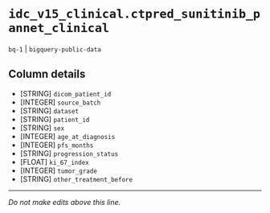 # `idc_v15_clinical.ctpred_sunitinib_pannet_clinical`
`bq-1` | `bigquery-public-data`

## Column details
* [STRING]    `dicom_patient_id`
* [INTEGER]   `source_batch`
* [STRING]    `dataset`
* [STRING]    `patient_id`
* [STRING]    `sex`
* [INTEGER]   `age_at_diagnosis`
* [INTEGER]   `pfs_months`
* [STRING]    `progression_status`
* [FLOAT]     `ki_67_index`
* [INTEGER]   `tumor_grade`
* [STRING]    `other_treatment_before`

-------------------------------------------------------------------------------
*Do not make edits above this line.*
